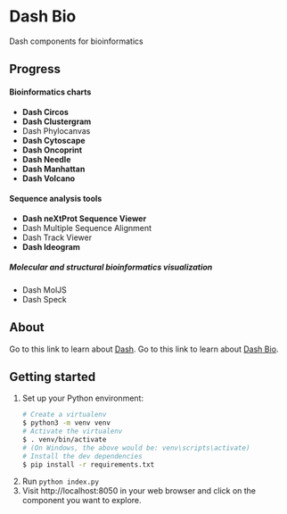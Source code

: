 # Dash Bio

Dash components for bioinformatics

## Progress

#### Bioinformatics charts

- **Dash Circos**
- **Dash Clustergram**
- Dash Phylocanvas
- **Dash Cytoscape**
- **Dash Oncoprint**
- **Dash Needle**
- **Dash Manhattan**
- **Dash Volcano**

#### Sequence analysis tools

- **Dash neXtProt Sequence Viewer**
- Dash Multiple Sequence Alignment
- Dash Track Viewer
- **Dash Ideogram**

##### Molecular and structural bioinformatics visualization

- Dash MolJS
- Dash Speck

## About

Go to this link to learn about [Dash](https://plot.ly/products/dash/).
Go to this link to learn about [Dash Bio](https://dash.bio).

## Getting started

1. Set up your Python environment:
   ```bash
   # Create a virtualenv
   $ python3 -m venv venv
   # Activate the virtualenv
   $ . venv/bin/activate
   # (On Windows, the above would be: venv\scripts\activate)
   # Install the dev dependencies
   $ pip install -r requirements.txt
   ```
2. Run `python index.py`
3. Visit http://localhost:8050 in your web browser and click on the component
   you want to explore.
